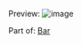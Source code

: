 Preview:
![image](https://github.com/user-attachments/assets/30532f3b-59bd-4c21-867b-f2db6e672b35)

Part of:
[Bar](https://github.com/baturax/Bar)
